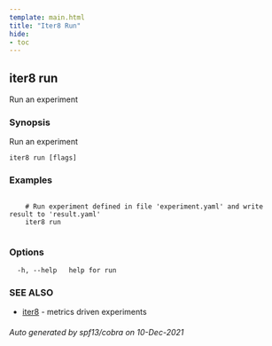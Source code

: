 ```yaml
---
template: main.html
title: "Iter8 Run"
hide:
- toc
---
```


## iter8 run

Run an experiment

### Synopsis

Run an experiment

```
iter8 run [flags]
```

### Examples

```

	# Run experiment defined in file 'experiment.yaml' and write result to 'result.yaml'
	iter8 run
	
```

### Options

```
  -h, --help   help for run
```

### SEE ALSO

* [iter8](iter8.md)	 - metrics driven experiments

###### Auto generated by spf13/cobra on 10-Dec-2021
